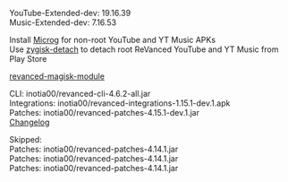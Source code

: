 YouTube-Extended-dev: 19.16.39  
Music-Extended-dev: 7.16.53  

Install [Microg](https://github.com/ReVanced/GmsCore/releases) for non-root YouTube and YT Music APKs  
Use [zygisk-detach](https://github.com/j-hc/zygisk-detach) to detach root ReVanced YouTube and YT Music from Play Store  

[revanced-magisk-module](https://github.com/j-hc/revanced-magisk-module)
  
CLI: inotia00/revanced-cli-4.6.2-all.jar  
Integrations: inotia00/revanced-integrations-1.15.1-dev.1.apk  
Patches: inotia00/revanced-patches-4.15.1-dev.1.jar  
[Changelog](https://github.com/inotia00/revanced-patches/releases/tag/v4.15.1-dev.1)  

Skipped:  
Patches: inotia00/revanced-patches-4.14.1.jar  
Patches: inotia00/revanced-patches-4.14.1.jar  
Patches: inotia00/revanced-patches-4.14.1.jar          
